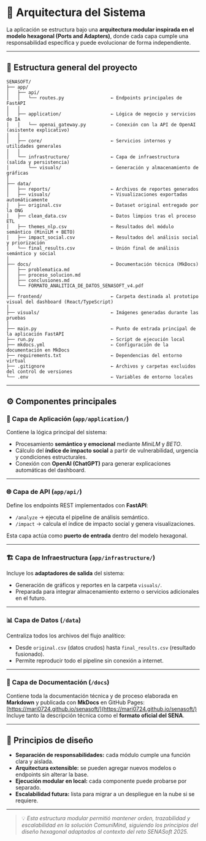 # 🧩 Arquitectura del Sistema

La aplicación se estructura bajo una **arquitectura modular inspirada en el modelo hexagonal (Ports and Adapters)**, donde cada capa cumple una responsabilidad específica y puede evolucionar de forma independiente.

---

## 📁 Estructura general del proyecto

```
SENASOFT/
├── app/
│   ├── api/
│   │   └── routes.py                 ← Endpoints principales de FastAPI
│   │
│   ├── application/                  ← Lógica de negocio y servicios de IA
│   │   └── openai_gateway.py         ← Conexión con la API de OpenAI (asistente explicativo)
│   │
│   ├── core/                         ← Servicios internos y utilidades generales
│   │
│   └── infrastructure/               ← Capa de infraestructura (salida y persistencia)
│       └── visuals/                  ← Generación y almacenamiento de gráficas
│
├── data/
│   ├── reports/                      ← Archivos de reportes generados
│   ├── visuals/                      ← Visualizaciones exportadas automáticamente
│   ├── original.csv                  ← Dataset original entregado por la ONG
│   ├── clean_data.csv                ← Datos limpios tras el proceso ETL
│   ├── themes_nlp.csv                ← Resultados del módulo semántico (MiniLM + BETO)
│   ├── impact_social.csv             ← Resultados del análisis social y priorización
│   └── final_results.csv             ← Unión final de análisis semántico y social
│
├── docs/                             ← Documentación técnica (MkDocs)
│   ├── problematica.md
│   ├── proceso_solucion.md
│   ├── conclusiones.md
│   └── FORMATO_ANALITICA_DE_DATOS_SENASOFT_v4.pdf
│
├── frontend/                         ← Carpeta destinada al prototipo visual del dashboard (React/TypeScript)
│
├── visuals/                          ← Imágenes generadas durante las pruebas
│
├── main.py                           ← Punto de entrada principal de la aplicación FastAPI
├── run.py                            ← Script de ejecución local
├── mkdocs.yml                        ← Configuración de la documentación en MkDocs
├── requirements.txt                  ← Dependencias del entorno virtual
├── .gitignore                        ← Archivos y carpetas excluidos del control de versiones
└── .env                              ← Variables de entorno locales

```

---

## ⚙️ Componentes principales

### 🧠 Capa de Aplicación (`app/application/`)
Contiene la lógica principal del sistema:
- Procesamiento **semántico y emocional** mediante *MiniLM* y *BETO*.
- Cálculo del **índice de impacto social** a partir de vulnerabilidad, urgencia y condiciones estructurales.
- Conexión con **OpenAI (ChatGPT)** para generar explicaciones automáticas del dashboard.

---

### 🌐 Capa de API (`app/api/`)
Define los endpoints REST implementados con **FastAPI**:
- `/analyze` → ejecuta el pipeline de análisis semántico.  
- `/impact` → calcula el índice de impacto social y genera visualizaciones.  

Esta capa actúa como **puerto de entrada** dentro del modelo hexagonal.

---

### 🏗️ Capa de Infraestructura (`app/infrastructure/`)
Incluye los **adaptadores de salida** del sistema:
- Generación de gráficos y reportes en la carpeta `visuals/`.
- Preparada para integrar almacenamiento externo o servicios adicionales en el futuro.

---

### 📊 Capa de Datos (`/data`)
Centraliza todos los archivos del flujo analítico:
- Desde `original.csv` (datos crudos) hasta `final_results.csv` (resultado fusionado).  
- Permite reproducir todo el pipeline sin conexión a internet.

---

### 🧾 Capa de Documentación (`/docs`)
Contiene toda la documentación técnica y de proceso elaborada en **Markdown** y publicada con **MkDocs** en GitHub Pages:  
[https://mari0724.github.io/senasoft/](https://mari0724.github.io/senasoft/)  
Incluye tanto la descripción técnica como el **formato oficial del SENA**.

---

## 🧱 Principios de diseño

- **Separación de responsabilidades:** cada módulo cumple una función clara y aislada.  
- **Arquitectura extensible:** se pueden agregar nuevos modelos o endpoints sin alterar la base.  
- **Ejecución modular en local:** cada componente puede probarse por separado.  
- **Escalabilidad futura:** lista para migrar a un despliegue en la nube si se requiere.  

---

> 💡 *Esta estructura modular permitió mantener orden, trazabilidad y escalabilidad en la solución ComuniMind, siguiendo los principios del diseño hexagonal adaptados al contexto del reto SENASoft 2025.*
```